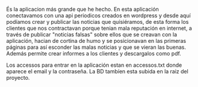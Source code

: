 És la aplicacion más grande que he hecho. En esta aplicación conectavamos con una api periodicos creados en wordpress y desde aquí podíamos crear y publicar las noticias que quísiéramos, de esta forma los clientes que nos contractavan porque tenian mala reputación en internet, a través de publicar "noticias falsas" sobre ellos que se creavan con la aplicación, hacian de cortina de humo y se posicionavan en las primeras páginas para así esconder las malas noticias y que se vieran las buenas.
Además permite crear informes a los clientes y descargalos como pdf.

Los accessos para entrar en la aplicación estan en accessos.txt donde aparece el email y la contraseña.
La BD tambíen esta subida en la raiz del proyecto.
